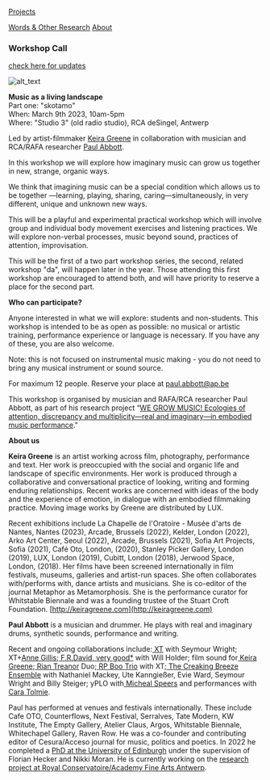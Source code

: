 <!-- NAV for all headers !-->
[Projects](https://paulabbott.net/index.html)
<!--[Future](https://paulabbott.net/future/)!-->
[Words & Other Research](https://paulabbott.net/wr)
[About](https://paulabbott.net/about/)
<!-- end nav! -->

### Workshop Call

<div id="standard-text" markdown="1">

[check here for updates](https://www.ap-arts.be/evenement/music-living-landscape-workshop-keira-greene-paul-abbott)  


![alt_text](https://paulabbott.net/assets/images/ap-gkg-skotamo.jpg)

**Music as a living landscape**  
Part one: "skotamo"  
When: March 9th 2023, 10am-5pm  
Where: "Studio 3" (old radio studio), RCA deSingel, Antwerp

Led by artist-filmmaker [Keira Greene](https://lux.org.uk/artist/keira-greene/) in collaboration with musician and RCA/RAFA researcher [Paul Abbott](https://paulabbott.net/about/).

In this workshop we will explore how imaginary music can grow us together in new, strange, organic ways.

We think that imagining music can be a special condition which allows us to be together —learning, playing, sharing, caring—simultaneously, in very different, unique and unknown new ways.

This will be a playful and experimental practical workshop which will involve group and individual body movement exercises and listening practices. We will explore non-verbal processes, music beyond sound, practices of attention, improvisation.

This will be the first of a two part workshop series, the second, related workshop "da", will happen later in the year. Those attending this first workshop are encouraged to attend both, and will have priority to reserve a place for the second part.

**Who can participate?**

Anyone interested in what we will explore: students and non-students. This workshop is intended to be as open as possible: no musical or artistic training, performance experience or language is necessary. If you have any of these, you are also welcome.

Note: this is not focused on instrumental music making - you do not need to bring any musical instrument or sound source.

For maximum 12 people. Reserve your place at <span style="text-decoration:underline;">paul.abbott@ap.be</span>

This workshop is organised by musician and RAFA/RCA researcher Paul Abbott, as part of his research project “[WE GROW MUSIC! Ecologies of attention, discrepancy and multiplicity—real and imaginary—in embodied music performance](https://www.ap-arts.be/en/research/we-grow-music-ecologies-attention-discrepancy-and-multiplicity-real-and-imaginary-embodied)."

**About us**

**Keira Greene** is an artist working across film, photography, performance and text. Her work is preoccupied with the social and organic life and landscape of specific environments. Her work is produced through a collaborative and conversational practice of looking, writing and forming enduring relationships. Recent works are concerned with ideas of the body and the experience of emotion, in dialogue with an embodied filmmaking practice. Moving image works by Greene are distributed by LUX.

Recent exhibitions include La Chapelle de l'Oratoire - Musée d'arts de Nantes, Nantes (2023), Arcade, Brussels (2022), Kelder, London (2022), Arko Art Center, Seoul (2022), Arcade, Brussels (2021), Sofia Art Projects, Sofia (2021), Café Oto, London, (2020), Stanley Picker Gallery, London (2019), LUX, London (2019), Cubitt, London (2018), Jerwood Space, London, (2018). Her films have been screened internationally in film festivals, museums, galleries and artist-run spaces. She often collaborates with/performs with, dance artists and musicians. She is co-editor of the journal Metaphor as Metamorphosis. She is the performance curator for Whitstable Biennale and was a founding trustee of the Stuart Croft Foundation. [http://keiragreene.com](http://keiragreene.com)

**Paul Abbott** is a musician and drummer. He plays with real and imaginary drums, synthetic sounds, performance and writing.

Recent and ongoing collaborations include:[ XT](https://paulabbott.net/about/#) with Seymour Wright; XT+[Anne Gillis](https://paulabbott.net/about/#);[ F.R.David, very good*](https://www.uhbooks.directory/2020/03/02/f-r-david-very-good/) with Will Holder; film sound for[ Keira Greene](http://keiragreene.com/);[ Rian Treanor](http://www.riantreanor.com/) Duo;[ RP Boo Trio](https://www.cafeoto.co.uk/shop/xt-and-rp-boo-311218/) with XT;[ The Creaking Breeze Ensemble](https://www.cafeoto.co.uk/events/nathaniel-mackey-creaking-breeze-ensemble/) with Nathaniel Mackey, Ute Kanngießer, Evie Ward, Seymour Wright and Billy Steiger; yPLO with[ Micheal Speers](https://michaelspeers.net/) and performances with[ Cara Tolmie](http://caratolmie.tumblr.com/).

Paul has performed at venues and festivals internationally. These include Cafe OTO, Counterflows, Next Festival, Serralves, Tate Modern, KW Institute, The Empty Gallery, Atelier Claus, Argos, Whitstable Biennale, Whitechapel Gallery, Raven Row. He was a co-founder and contributing editor of Cesura/Acceso journal for music, politics and poetics. In 2022 he completed a [PhD at the University of Edinburgh](http://dx.doi.org/10.7488/era/2024) under the supervision of Florian Hecker and Nikki Moran. He is currently working on the [research project at Royal Conservatoire/Academy Fine Arts Antwerp](https://www.ap-arts.be/en/research/we-grow-music-ecologies-attention-discrepancy-and-multiplicity-real-and-imaginary-embodied).

</div>
